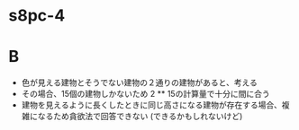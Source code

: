 # s8pc-4

# B

- 色が見える建物とそうでない建物の２通りの建物があると、考える
- その場合、15個の建物しかないため 2 ** 15の計算量で十分に間に合う
- 建物を見えるように長くしたときに同じ高さになる建物が存在する場合、複雑になるため貪欲法で回答できない (できるかもしれないけど)

